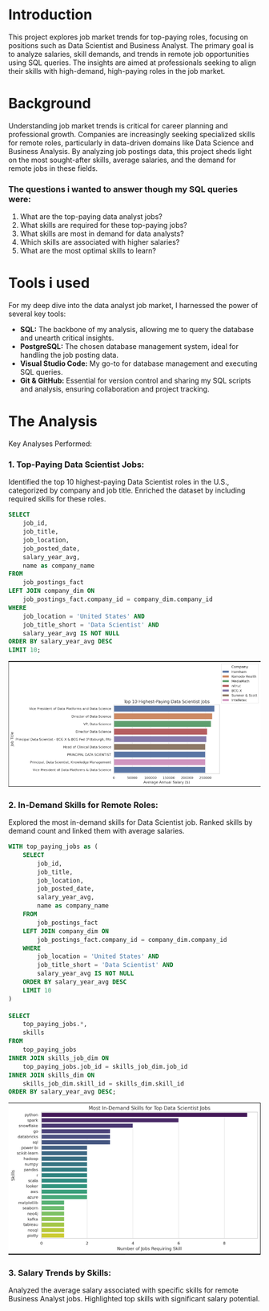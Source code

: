 # Introduction
This project explores job market trends for top-paying roles, focusing on positions such as Data Scientist and Business Analyst.
The primary goal is to analyze salaries, skill demands, and trends in remote job opportunities using SQL queries.
The insights are aimed at professionals seeking to align their skills with high-demand, high-paying roles in the job market.

# Background
Understanding job market trends is critical for career planning and professional growth.
Companies are increasingly seeking specialized skills for remote roles,
particularly in data-driven domains like Data Science and Business Analysis.
By analyzing job postings data, this project sheds light on the most sought-after skills,
average salaries, and the demand for remote jobs in these fields.

### The questions i wanted to answer though my SQL queries were:
1. What are the top-paying data analyst jobs?
2. What skills are required for these top-paying jobs?
3. What skills are most in demand for data analysts?
4. Which skills are associated with higher salaries?
5. What are the most optimal skills to learn?

# Tools i used

For my deep dive into the data analyst job market,
I harnessed the power of several key tools:

- **SQL:** The backbone of my analysis, allowing me to
 query the database and unearth critical insights.
- **PostgreSQL:** The chosen database management system,
 ideal for handling the job posting data.
- **Visual Studio Code:** My go-to for database
 management and executing SQL queries.
- **Git & GitHub:** Essential for version control and
 sharing my SQL scripts and analysis,
 ensuring collaboration and project tracking.

# The Analysis
Key Analyses Performed:

### 1. Top-Paying Data Scientist Jobs:

Identified the top 10 highest-paying Data Scientist roles in the U.S., categorized by company and job title.
Enriched the dataset by including required skills for these roles.

```sql
SELECT
    job_id,
    job_title,
    job_location,
    job_posted_date,
    salary_year_avg,
    name as company_name
FROM
    job_postings_fact
LEFT JOIN company_dim ON
    job_postings_fact.company_id = company_dim.company_id
WHERE
    job_location = 'United States' AND
    job_title_short = 'Data Scientist' AND
    salary_year_avg IS NOT NULL
ORDER BY salary_year_avg DESC
LIMIT 10;
```
![Top paying roles](https://github.com/JavadovSaid/SQL_data_analyzing/blob/main/archive/sql2.png?raw=true)

### 2. In-Demand Skills for Remote Roles:

Explored the most in-demand skills for Data Scientist job.
Ranked skills by demand count and linked them with average salaries.

```sql
WITH top_paying_jobs as (
    SELECT
        job_id,
        job_title,
        job_location,
        job_posted_date,
        salary_year_avg,
        name as company_name
    FROM
        job_postings_fact
    LEFT JOIN company_dim ON
        job_postings_fact.company_id = company_dim.company_id
    WHERE
        job_location = 'United States' AND
        job_title_short = 'Data Scientist' AND
        salary_year_avg IS NOT NULL
    ORDER BY salary_year_avg DESC
    LIMIT 10
)

SELECT
    top_paying_jobs.*,
    skills
FROM
    top_paying_jobs
INNER JOIN skills_job_dim ON
    top_paying_jobs.job_id = skills_job_dim.job_id
INNER JOIN skills_dim ON
    skills_job_dim.skill_id = skills_dim.skill_id
ORDER BY salary_year_avg DESC;
```
![Most demanded skills for Data Science](https://github.com/JavadovSaid/SQL_data_analyzing/blob/main/archive/sql4.png?raw=true)
### 3. Salary Trends by Skills:

Analyzed the average salary associated with specific skills for remote Business Analyst jobs.
Highlighted top skills with significant salary potential.

